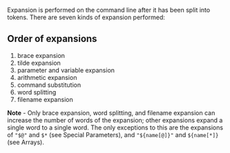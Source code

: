 Expansion is performed on the command line after it has been split into tokens. There are seven kinds of expansion performed:

## Order of expansions
1. brace expansion
2. tilde expansion
3. parameter and variable expansion
4. arithmetic expansion
5. command substitution
6. word splitting
7. filename expansion

**Note** - Only brace expansion, word splitting, and filename expansion can increase the number of words of the expansion; other expansions expand a single word to a single word. The only exceptions to this are the expansions of `"$@"` and `$*` (see Special Parameters), and `"${name[@]}"` and `${name[*]}`(see Arrays).

